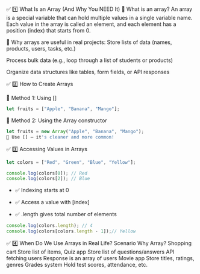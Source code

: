 ✅ 1️⃣ What Is an Array (And Why You NEED It)
🔹 What is an array?
An array is a special variable that can hold multiple values in a single variable name. Each value in the array is called an element, and each element has a position (index) that starts from 0.

🧠 Why arrays are useful in real projects:
Store lists of data (names, products, users, tasks, etc.)

Process bulk data (e.g., loop through a list of students or products)

Organize data structures like tables, form fields, or API responses

✅ 2️⃣ How to Create Arrays

🔹 Method 1: Using []
```js
let fruits = ["Apple", "Banana", "Mango"];
```
🔹 Method 2: Using the Array constructor
```js
let fruits = new Array("Apple", "Banana", "Mango");
🧠 Use [] – it's cleaner and more common!
```
✅ 3️⃣ Accessing Values in Arrays
```js
let colors = ["Red", "Green", "Blue", "Yellow"];

console.log(colors[0]); // Red
console.log(colors[2]); // Blue

```
- ✅ Indexing starts at 0

- ✅ Access a value with [index]

- ✅ .length gives total number of elements
```js
console.log(colors.length); // 4
console.log(colors[colors.length - 1]);// Yellow
```
✅ 4️⃣ When Do We Use Arrays in Real Life?
Scenario	         Why Array?
Shopping cart	     Store list of items,
Quiz app	         Store list of questions/answers
API fetching users	Response is an array of users
Movie app	          Store titles, ratings, genres
Grades system	Hold  test scores, attendance, etc.
